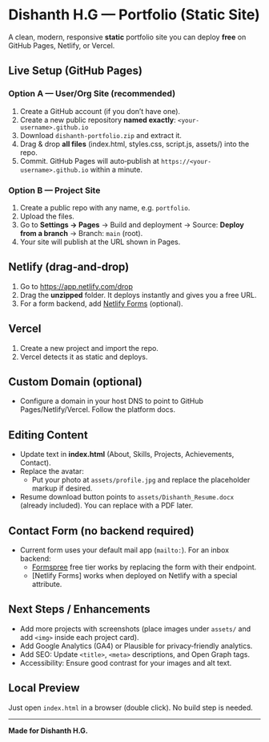 # Dishanth H.G — Portfolio (Static Site)

A clean, modern, responsive **static** portfolio site you can deploy **free** on GitHub Pages, Netlify, or Vercel.

## Live Setup (GitHub Pages)

### Option A — User/Org Site (recommended)
1. Create a GitHub account (if you don’t have one).
2. Create a new public repository **named exactly**: `<your-username>.github.io`
3. Download `dishanth-portfolio.zip` and extract it.
4. Drag & drop **all files** (index.html, styles.css, script.js, assets/) into the repo.
5. Commit. GitHub Pages will auto‑publish at `https://<your-username>.github.io` within a minute.

### Option B — Project Site
1. Create a public repo with any name, e.g. `portfolio`.
2. Upload the files.
3. Go to **Settings → Pages** → Build and deployment → Source: **Deploy from a branch** → Branch: `main` (root).
4. Your site will publish at the URL shown in Pages.

## Netlify (drag‑and‑drop)
1. Go to https://app.netlify.com/drop
2. Drag the **unzipped** folder. It deploys instantly and gives you a free URL.
3. For a form backend, add [Netlify Forms](https://docs.netlify.com/forms/setup/) (optional).

## Vercel
1. Create a new project and import the repo.
2. Vercel detects it as static and deploys.

## Custom Domain (optional)
- Configure a domain in your host DNS to point to GitHub Pages/Netlify/Vercel. Follow the platform docs.

## Editing Content
- Update text in **index.html** (About, Skills, Projects, Achievements, Contact).
- Replace the avatar:
  - Put your photo at `assets/profile.jpg` and replace the placeholder markup if desired.
- Resume download button points to `assets/Dishanth_Resume.docx` (already included). You can replace with a PDF later.

## Contact Form (no backend required)
- Current form uses your default mail app (`mailto:`). For an inbox backend:
  - [Formspree](https://formspree.io/) free tier works by replacing the form with their endpoint.
  - [Netlify Forms] works when deployed on Netlify with a special attribute.

## Next Steps / Enhancements
- Add more projects with screenshots (place images under `assets/` and add `<img>` inside each project card).
- Add Google Analytics (GA4) or Plausible for privacy‑friendly analytics.
- Add SEO: Update `<title>`, `<meta>` descriptions, and Open Graph tags.
- Accessibility: Ensure good contrast for your images and alt text.

## Local Preview
Just open `index.html` in a browser (double click). No build step is needed.

---

**Made for Dishanth H.G.**
